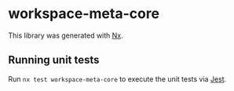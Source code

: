 # workspace-meta-core

This library was generated with [Nx](https://nx.dev).

## Running unit tests

Run `nx test workspace-meta-core` to execute the unit tests via [Jest](https://jestjs.io).
